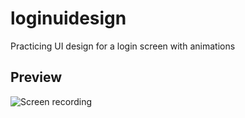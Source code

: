 # loginuidesign

Practicing UI design for a login screen with animations

## Preview

![Screen recording](https://github.com/bryantwilliam/loginuidesign/blob/master/screen_recording.gif)